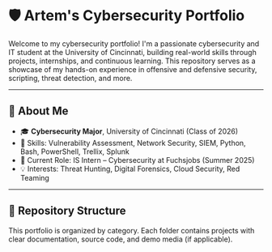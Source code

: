 # 🛡️ Artem's Cybersecurity Portfolio

Welcome to my cybersecurity portfolio! I'm a passionate cybersecurity and IT student at the University of Cincinnati, building real-world skills through projects, internships, and continuous learning. This repository serves as a showcase of my hands-on experience in offensive and defensive security, scripting, threat detection, and more.

---

## 🧠 About Me

- 🎓 **Cybersecurity Major**, University of Cincinnati (Class of 2026)
- 🧰 Skills: Vulnerability Assessment, Network Security, SIEM, Python, Bash, PowerShell, Trellix, Splunk
- 🔐 Current Role: IS Intern – Cybersecurity at Fuchsjobs (Summer 2025)
- 💡 Interests: Threat Hunting, Digital Forensics, Cloud Security, Red Teaming

---

## 📂 Repository Structure

This portfolio is organized by category. Each folder contains projects with clear documentation, source code, and demo media (if applicable).

